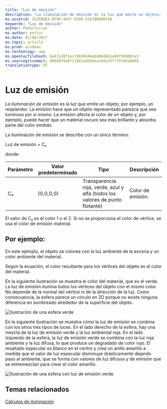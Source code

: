 ```yaml
---
title: "Luz de emisión"
description: "La iluminación de emisión es la luz que emite un objeto; por ejemplo, un resplandor."
ms.assetid: 262EB9E2-DF96-401F-93D6-51A7BB60074B
keywords: "Luz de emisión"
author: PeterTurcan
ms.author: pettur
ms.date: 02/08/2017
ms.topic: article
ms.prod: windows
ms.technology: uwp
ms.openlocfilehash: 6e67a38f1ec7d036646abd06d641e8bf9d900ce3
ms.sourcegitcommit: 909d859a0f11981a8d1beac0da35f779786a6889
translationtype: HT
---
```

# <a name="emissive-lighting"></a>Luz de emisión


*La iluminación de emisión* es la luz que emite un objeto; por ejemplo, un resplandor. La emisión hace que un objeto representado parezca que sea luminoso por sí mismo. La emisión afecta al color de un objeto y, por ejemplo, puede hacer que un material oscuro sea más brillante y absorba parte del color emitido.

La iluminación de emisión se describe con un único término.

Luz de emisión = Cₑ

donde:

| Parámetro | Valor predeterminado | Tipo                                                                 | Descripción     |
|-----------|---------------|----------------------------------------------------------------------|-----------------|
| Cₑ        | (0,0,0,0)     | Transparencia roja, verde, azul y alfa (todos los valores de punto flotante) | Color de emisión. |

 

El valor de Cₑ es el color 1 o el 2. Si no se proporciona el color de vértice, se usa el color de emisión material.

## <a name="span-idexamplespanspan-idexamplespanspan-idexamplespanexample"></a><span id="Example"></span><span id="example"></span><span id="EXAMPLE"></span>Por ejemplo:


En este ejemplo, el objeto se colorea con la luz ambiente de la escena y un color ambiente del material.

Según la ecuación, el color resultante para los vértices del objeto es el color del material.

En la siguiente ilustración se muestra el color del material, que es el verde. La luz de emisión ilumina todos los vértices del objeto con el mismo color. No depende de la normal del vértice ni de la dirección de la luz. Como consecuencia, la esfera parece un círculo en 2D porque no existe ninguna diferencia en sombreado alrededor de la superficie del objeto.

![ilustración de una esfera verde](images/lighte.jpg)

En la siguiente ilustración se muestra cómo la luz de emisión se combina con los otros tres tipos de luces. En el lado derecho de la esfera, hay una mezcla de la luz de emisión verde y la luz ambiental roja. En el lado izquierdo de la esfera, la luz de emisión verde se combina con la luz roja ambiente y la luz difusa, lo que produce un degradado de color rojo. El resaltado especular es blanco en el centro y crea un anillo amarillo a medida que el valor de luz especular disminuye drásticamente dejando paso al ambiente, que se forma con valores de luz difusos y de emisión que se entremezclan para crear el color amarillo.

![Ilustración de una esfera con luz de emisión verde](images/lightadse.jpg)

## <a name="span-idrelated-topicsspanrelated-topics"></a><span id="related-topics"></span>Temas relacionados


[Cálculos de iluminación](mathematics-of-lighting.md)

 

 




